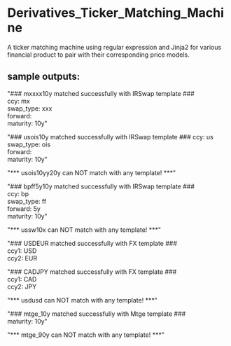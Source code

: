 # Derivatives_Ticker_Matching_Machine
A ticker matching machine using regular expression and Jinja2 for various financial product to pair with their corresponding price models.

## sample outputs:
"### mxxxx10y matched successfully with IRSwap template ###\
ccy:    mx\
swap_type:      xxx\
forward:        \
maturity:       10y"

"### usois10y matched successfully with IRSwap template ###
ccy:    us\
swap_type:      ois\
forward:        \
maturity:       10y"

"*** usois10yy20y can NOT match with any template! ***"

"### bpff5y10y matched successfully with IRSwap template ###\
ccy:    bp\
swap_type:      ff\
forward:        5y\
maturity:       10y"

"*** ussw10x can NOT match with any template! ***"

"### USDEUR matched successfully with FX template ###\
ccy1:   USD\
ccy2:   EUR

"### CADJPY matched successfully with FX template ###\
ccy1:   CAD\
ccy2:   JPY

"*** usdusd can NOT match with any template! ***"

"### mtge_10y matched successfully with Mtge template ###\
maturity:       10y"

"*** mtge_90y can NOT match with any template! ***"